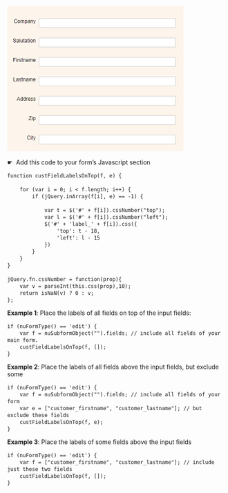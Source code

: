 <p align="left">
  <img src="screenshots/labels_on_top.gif" width="408">
</p>

☛</strong>  Add this code to your form’s Javascript section</p>

```
function custFieldLabelsOnTop(f, e) {

    for (var i = 0; i < f.length; i++) {
        if (jQuery.inArray(f[i], e) == -1) {

            var t = $('#' + f[i]).cssNumber("top");
            var l = $('#' + f[i]).cssNumber("left");
            $('#' + 'label_' + f[i]).css({
                'top': t - 18,
                'left': l - 15
            })
        }
    }
}

jQuery.fn.cssNumber = function(prop){
    var v = parseInt(this.css(prop),10);
    return isNaN(v) ? 0 : v;
};
```

<p><strong>Example 1</strong>: Place the labels of all fields on top of the input fields:</p>

```
if (nuFormType() == 'edit') {
    var f = nuSubformObject("").fields; // include all fields of your main form.
    custFieldLabelsOnTop(f, []);
}
```

<p><strong>Example 2</strong>: Place the labels of all fields above the input fields, but exclude some</p>

```
if (nuFormType() == 'edit') {
    var f = nuSubformObject("").fields; // include all fields of your form
    var e = ["customer_firstname", "customer_lastname"]; // but exclude these fields
    custFieldLabelsOnTop(f, e);
}
```

<p><strong>Example 3</strong>: Place the labels of some fields above the input fields</p>

```
if (nuFormType() == 'edit') {
    var f = ["customer_firstname", "customer_lastname"]; // include just these two fields
    custFieldLabelsOnTop(f, []);
}
```
